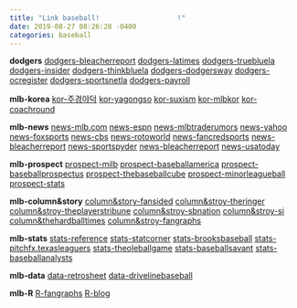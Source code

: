 ```yaml
---
title: "Link baseball!                   !"
date: 2019-08-27 08:26:28 -0400
categories: baseball
---
```


**dodgers**
[dodgers-bleacherreport]
[dodgers-latimes]
[dodgers-truebluela]
[dodgers-insider]
[dodgers-thinkbluela]
[dodgers-dodgersway]
[dodgers-ocregister]
[dodgers-sportsnetla]
[dodgers-payroll]

**mlb-korea**
[kor-주경야덕]
[kor-yagongso]
[kor-suxism]
[kor-mlbkor]
[kor-coachround]

**mlb-news**
[news-mlb.com]
[news-espn]
[news-mlbtraderumors]
[news-yahoo]
[news-foxsports]
[news-cbs]
[news-rotoworld]
[news-fancredsports]
[news-bleacherreport]
[news-sportspyder]
[news-bleacherreport]
[news-usatoday]

**mlb-prospect**
[prospect-milb]
[prospect-baseballamerica]
[prospect-baseballprospectus]
[prospect-thebaseballcube]
[prospect-minorleagueball]
[prospect-stats]

**mlb-column&story**
[column&story-fansided]
[column&stroy-theringer]
[column&stroy-theplayerstribune]
[column&stroy-sbnation]
[column&stroy-si]
[column&thehardballtimes]
[column&stroy-fangraphs]

**mlb-stats**
[stats-reference]
[stats-statcorner]
[stats-brooksbaseball]
[stats-pitchfx.texasleaguers]
[stats-theoleballgame]
[stats-baseballsavant]
[stats-baseballanalysts]

**mlb-data**
[data-retrosheet]
[data-drivelinebaseball]

**mlb-R**
[R-fangraphs]
[R-blog]

[dodgers-bleacherreport]: https://bleacherreport.com/los-angeles-dodgers
[dodgers-latimes]: https://www.latimes.com/sports/dodgers
[dodgers-truebluela]: https://www.truebluela.com/
[dodgers-insider]: https://dodgers.mlblogs.com/
[dodgers-thinkbluela]: http://www.thinkbluela.com/
[dodgers-dodgersway]: https://dodgersway.com/
[dodgers-ocregister]: https://www.ocregister.com/sports/mlb/los-angeles-dodgers/
[dodgers-sportsnetla]: http://www.sportsnetla.com
[dodgers-payroll]: https://www.spotrac.com/mlb/los-angeles-dodgers/payroll/

[kor-주경야덕]: https://post.naver.com/my.nhn?memberNo=25448623
[kor-yagongso]: http://www.yagongso.com/
[kor-suxism]: http://suxism.com/
[kor-mlbkor]: http://mlb.mbcsportsplus.com/#07D0
[kor-coachround]: http://coachround.com/

[news-mlb.com]: https://www.mlb.com/
[news-espn]: http://www.espn.com/mlb/
[news-mlbtraderumors]: https://www.mlbtraderumors.com/
[news-yahoo]: https://sports.yahoo.com/mlb/
[news-foxsports]: http://www.foxsports.com/mlb
[news-cbs]: https://www.cbssports.com/mlb/
[news-rotoworld]: http://www.rotoworld.com/sports/mlb/baseball?ls=roto:mlb:gnav
[news-fancredsports]: https://fancredsports.com/Categories/baseball
[news-bleacherreport]: http://bleacherreport.com/mlb
[news-sportspyder]: http://sportspyder.com/sports/mlb/news
[news-bleacherreport]: http://bleacherreport.com/mlb
[news-usatoday]: https://www.usatoday.com/sports/mlb/

[prospect-milb]: https://www.milb.com/
[prospect-baseballamerica]: https://www.baseballamerica.com/
[prospect-baseballprospectus]: https://www.baseballprospectus.com
[prospect-thebaseballcube]: http://www.thebaseballcube.com/prospects/
[prospect-minorleagueball]: https://www.minorleagueball.com/
[prospect-stats]: https://www.mlb.com/prospects/stats

[column&story-fansided]: https://fansided.com/mlb/
[column&stroy-theringer]: https://www.theringer.com/mlb
[column&stroy-theplayerstribune]: https://www.theplayerstribune.com/en-us/sports/baseball
[column&stroy-sbnation]: https://www.sbnation.com/mlb
[column&stroy-si]: https://www.si.com/mlb
[column&thehardballtimes]: https://tht.fangraphs.com/
[column&stroy-fangraphs]: https://www.fangraphs.com/

[stats-reference]: http://www.baseball-reference.com/
[stats-statcorner]: http://www.statcorner.com/index.php
[stats-brooksbaseball]: http://www.brooksbaseball.net
[stats-pitchfx.texasleaguers]: http://pitchfx.texasleaguers.com/
[stats-theoleballgame]: http://www.theoleballgame.com
[stats-baseballsavant]: https://baseballsavant.mlb.com/about
[stats-baseballanalysts]: http://baseballanalysts.com/archives/fx_visualizatio_1/

[data-retrosheet]: https://www.retrosheet.org/game.html
[data-drivelinebaseball]: https://www.drivelinebaseball.com/

[R-fangraphs]: https://tht.fangraphs.com/tht-live/importing-data-into-r/
[R-blog]: https://cinema4dr12.tistory.com/1061?category=675738





